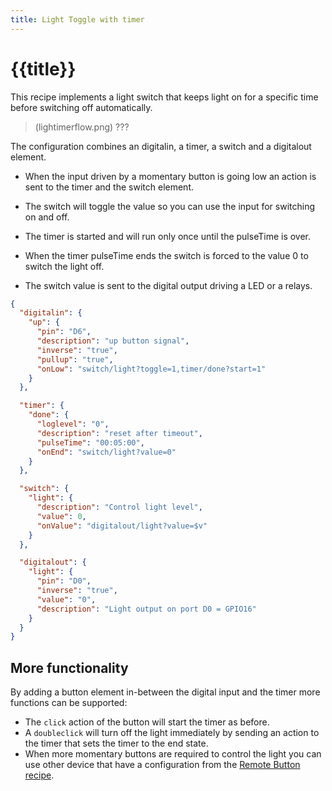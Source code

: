 ```yaml
---
title: Light Toggle with timer
---
```


# {{title}}

This recipe implements a light switch that keeps light on for a specific time before switching off automatically.

> (lightimerflow.png) ???

The configuration combines an digitalin, a timer, a switch and a digitalout element.

* When the input driven by a momentary button is going low an action is sent to the timer and the switch element.

* The switch will toggle the value so you can use the input for switching on and off.
* The timer is started and will run only once until the pulseTime is over.
* When the timer pulseTime ends the switch is forced to the value 0 to switch the light off.

* The switch value is sent to the digital output driving a LED or a relays.

```json
{
  "digitalin": {
    "up": {
      "pin": "D6",
      "description": "up button signal",
      "inverse": "true",
      "pullup": "true",
      "onLow": "switch/light?toggle=1,timer/done?start=1"
    }
  },

  "timer": {
    "done": {
      "loglevel": "0",
      "description": "reset after timeout",
      "pulseTime": "00:05:00",
      "onEnd": "switch/light?value=0"
    }
  }, 

  "switch": {
    "light": {
      "description": "Control light level",
      "value": 0,
      "onValue": "digitalout/light?value=$v"
    }
  },

  "digitalout": {
    "light": {
      "pin": "D0",
      "inverse": "true",
      "value": "0",
      "description": "Light output on port D0 = GPIO16"
    }
  }
}
```

## More functionality

By adding a button element in-between the digital input and the timer
more functions can be supported:

* The `click` action of the button will start the timer as before.
* A `doubleclick` will turn off the light immediately by sending an action to the timer that sets the timer to the end state.
* When more momentary buttons are required to control the light you can use other device that have a configuration from the [Remote Button recipe](/recipes/remotebutton.md).


